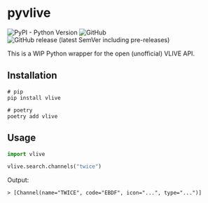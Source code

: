 # pyvlive

![PyPI - Python Version](https://img.shields.io/pypi/pyversions/vlive?style=for-the-badge)
![GitHub](https://img.shields.io/github/license/kvdomingo/pyvlive?style=for-the-badge)
![GitHub release (latest SemVer including pre-releases)](https://img.shields.io/github/v/release/kvdomingo/pyvlive?include_prereleases&style=for-the-badge)

This is a WIP Python wrapper for the open (unofficial) VLIVE API.

## Installation
```shell
# pip
pip install vlive

# poetry
poetry add vlive 
```

## Usage

```python
import vlive

vlive.search.channels("twice")
```

Output:
```shell
> [Channel(name="TWICE", code="EBDF", icon="...", type="...")]
```